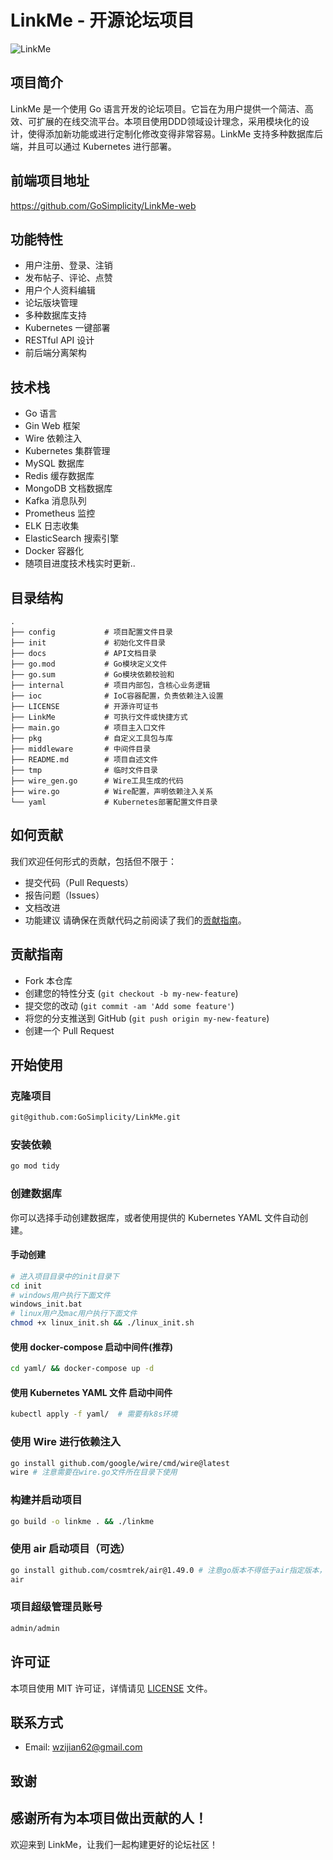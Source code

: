 # LinkMe - 开源论坛项目

![LinkMe](https://socialify.git.ci/wangzijian2002/LinkMe/image?description=1&font=Source%20Code%20Pro&forks=1&issues=1&language=1&logo=https%3A%2F%2Fgithub.com%2Fwangzijian2002%2FLinkMe%2Fassets%2F71474660%2F22ef2063-ab82-481f-898f-29d95fa70236&name=1&pattern=Solid&pulls=1&stargazers=1&theme=Dark)

## 项目简介
LinkMe 是一个使用 Go 语言开发的论坛项目。它旨在为用户提供一个简洁、高效、可扩展的在线交流平台。本项目使用DDD领域设计理念，采用模块化的设计，使得添加新功能或进行定制化修改变得非常容易。LinkMe 支持多种数据库后端，并且可以通过 Kubernetes 进行部署。

## 前端项目地址
https://github.com/GoSimplicity/LinkMe-web

## 功能特性
- 用户注册、登录、注销
- 发布帖子、评论、点赞
- 用户个人资料编辑
- 论坛版块管理
- 多种数据库支持
- Kubernetes 一键部署
- RESTful API 设计
- 前后端分离架构
## 技术栈
- Go 语言
- Gin Web 框架
- Wire 依赖注入
- Kubernetes 集群管理
- MySQL 数据库
- Redis 缓存数据库
- MongoDB 文档数据库
- Kafka 消息队列
- Prometheus 监控
- ELK 日志收集
- ElasticSearch 搜索引擎
- Docker 容器化
- 随项目进度技术栈实时更新..
## 目录结构
```
.
├── config           # 项目配置文件目录
├── init             # 初始化文件目录
├── docs             # API文档目录
├── go.mod           # Go模块定义文件
├── go.sum           # Go模块依赖校验和
├── internal         # 项目内部包，含核心业务逻辑
├── ioc              # IoC容器配置，负责依赖注入设置
├── LICENSE          # 开源许可证书
├── LinkMe           # 可执行文件或快捷方式
├── main.go          # 项目主入口文件
├── pkg              # 自定义工具包与库
├── middleware       # 中间件目录
├── README.md        # 项目自述文件
├── tmp              # 临时文件目录
├── wire_gen.go      # Wire工具生成的代码
├── wire.go          # Wire配置，声明依赖注入关系
└── yaml             # Kubernetes部署配置文件目录
```
## 如何贡献
我们欢迎任何形式的贡献，包括但不限于：
- 提交代码（Pull Requests）
- 报告问题（Issues）
- 文档改进
- 功能建议
  请确保在贡献代码之前阅读了我们的[贡献指南](#贡献指南)。
## 贡献指南
- Fork 本仓库
- 创建您的特性分支 (`git checkout -b my-new-feature`)
- 提交您的改动 (`git commit -am 'Add some feature'`)
- 将您的分支推送到 GitHub (`git push origin my-new-feature`)
- 创建一个 Pull Request
## 开始使用
### 克隆项目
```bash
git@github.com:GoSimplicity/LinkMe.git
```
### 安装依赖
```bash
go mod tidy
```
### 创建数据库
你可以选择手动创建数据库，或者使用提供的 Kubernetes YAML 文件自动创建。
#### 手动创建
```bash
# 进入项目目录中的init目录下
cd init
# windows用户执行下面文件
windows_init.bat
# linux用户及mac用户执行下面文件
chmod +x linux_init.sh && ./linux_init.sh
```
#### 使用 docker-compose 启动中间件(推荐)
```bash
cd yaml/ && docker-compose up -d
```
#### 使用 Kubernetes YAML 文件 启动中间件
```bash
kubectl apply -f yaml/  # 需要有k8s环境
```
### 使用 Wire 进行依赖注入
```bash
go install github.com/google/wire/cmd/wire@latest
wire # 注意需要在wire.go文件所在目录下使用
```
### 构建并启动项目
```bash
go build -o linkme . && ./linkme
```
### 使用 air 启动项目（可选）
```bash
go install github.com/cosmtrek/air@1.49.0 # 注意go版本不得低于air指定版本，本项目使用golang版本为1.22
air
```
### 项目超级管理员账号
```bash
admin/admin
```
## 许可证
本项目使用 MIT 许可证，详情请见 [LICENSE](./LICENSE) 文件。
## 联系方式
- Email: [wzijian62@gmail.com](mailto:wzijian62@gmail.com)
## 致谢
感谢所有为本项目做出贡献的人！
---
欢迎来到 LinkMe，让我们一起构建更好的论坛社区！
